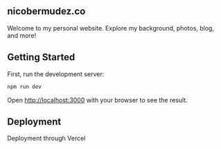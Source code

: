 ## nicobermudez.co

Welcome to my personal website. Explore my background, photos, blog, and more!

## Getting Started

First, run the development server:

```bash
npm run dev
```

Open [http://localhost:3000](http://localhost:3000) with your browser to see the result.

## Deployment

Deployment through Vercel
